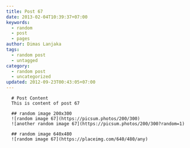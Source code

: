 ```yaml
---
title: Post 67
date: 2013-02-04T10:39:37+07:00
keywords:
  - random
  - post
  - pages
author: Dimas Lanjaka
tags:
  - random post
  - untagged
category:
  - random post
  - uncategorized
updated: 2012-09-23T00:43:05+07:00
---
```


      # Post Content
      This is content of post 67

      ## random image 200x300
      ![random image 67](https://picsum.photos/200/300)
      ![another random image 67](https://picsum.photos/200/300?random=1)

      ## random image 640x480
      ![random image 67](https://placeimg.com/640/480/any)
      